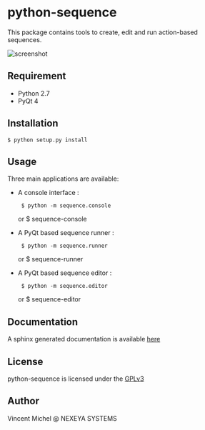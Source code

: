 python-sequence
===============

This package contains tools to create, edit and run action-based sequences.

![screenshot](examples/screenshot.png)

Requirement
-----------

- Python 2.7
- PyQt 4

Installation
------------

    $ python setup.py install

Usage
-----

Three main applications are available:

 - A console interface :

        $ python -m sequence.console
	or
        $ sequence-console

 - A PyQt based sequence runner :

        $ python -m sequence.runner
	or
        $ sequence-runner

 - A PyQt based sequence editor :

        $ python -m sequence.editor
	or
        $ sequence-editor

Documentation
-------------

A sphinx generated documentation is available [here](http://vxgmichel.github.io/python-sequence)

License
-------

python-sequence is licensed under the [GPLv3](http://www.gnu.org/licenses/gpl-3.0-standalone.html)

Author
------

Vincent Michel @ NEXEYA SYSTEMS
